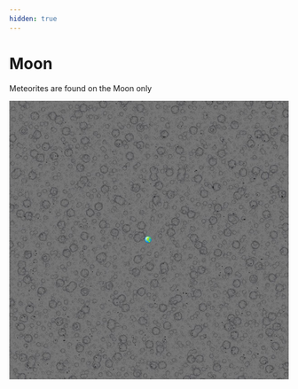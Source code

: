 ```yaml
---
hidden: true
---
```


# Moon

Meteorites are found on the Moon only

![Dynmap render of the moon](<../.gitbook/assets/Capture (6).PNG>)
